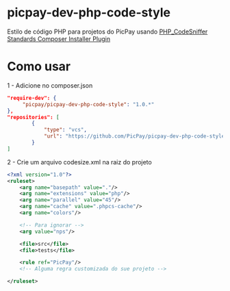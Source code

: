# picpay-dev-php-code-style
Estilo de código PHP para projetos do PicPay usando [PHP_CodeSniffer Standards Composer Installer Plugin](https://github.com/Dealerdirect/phpcodesniffer-composer-installer)


# Como usar

1 - Adicione no composer.json 

```json
"require-dev": {
     "picpay/picpay-dev-php-code-style": "1.0.*"
},
"repositories": [
        {
            "type": "vcs",
            "url": "https://github.com/PicPay/picpay-dev-php-code-style.git"
        }
]        
```

2 - Crie um arquivo codesize.xml na raiz do projeto

```xml
<?xml version="1.0"?>
<ruleset>
    <arg name="basepath" value="."/>
    <arg name="extensions" value="php"/>
    <arg name="parallel" value="45"/>
    <arg name="cache" value=".phpcs-cache"/>
    <arg name="colors"/>

    <!-- Para ignorar -->
    <arg value="nps"/>

    <file>src</file>
    <file>tests</file>

    <rule ref="PicPay"/>
    <!-- Alguma regra customizada do sue projeto -->

</ruleset>
```
